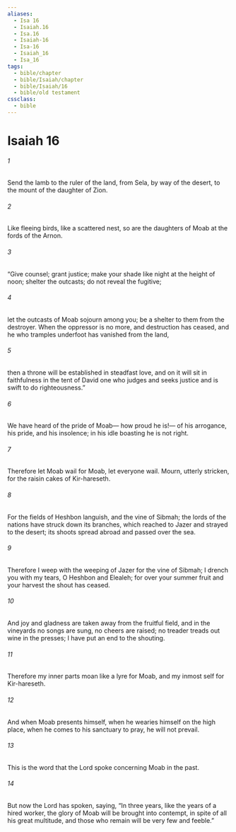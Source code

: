 ```yaml
---
aliases:
  - Isa 16
  - Isaiah.16
  - Isa.16
  - Isaiah-16
  - Isa-16
  - Isaiah_16
  - Isa_16
tags:
  - bible/chapter
  - bible/Isaiah/chapter
  - bible/Isaiah/16
  - bible/old testament
cssclass:
  - bible
---
```


# Isaiah 16

###### 1
Send the lamb to the ruler of the land, from Sela, by way of the desert, to the mount of the daughter of Zion.
###### 2
Like fleeing birds, like a scattered nest, so are the daughters of Moab at the fords of the Arnon.
###### 3
“Give counsel; grant justice;   make your shade like night at the height of noon; shelter the outcasts; do not reveal the fugitive;
###### 4
let the outcasts of Moab sojourn among you; be a shelter to them from the destroyer. When the oppressor is no more, and destruction has ceased, and he who tramples underfoot has vanished from the land,
###### 5
then a throne will be established in steadfast love, and on it will sit in faithfulness in the tent of David one who judges and seeks justice and is swift to do righteousness.”
###### 6
We have heard of the pride of Moab— how proud he is!—   of his arrogance, his pride, and his insolence; in his idle boasting he is not right.
###### 7
Therefore let Moab wail for Moab,   let everyone wail. Mourn, utterly stricken, for the raisin cakes of Kir-hareseth.
###### 8
For the fields of Heshbon languish, and the vine of Sibmah; the lords of the nations have struck down its branches, which reached to Jazer and strayed to the desert; its shoots spread abroad and passed over the sea.
###### 9
Therefore I weep with the weeping of Jazer for the vine of Sibmah; I drench you with my tears, O Heshbon and Elealeh; for over your summer fruit and your harvest the shout has ceased.
###### 10
And joy and gladness are taken away from the fruitful field, and in the vineyards no songs are sung, no cheers are raised; no treader treads out wine in the presses; I have put an end to the shouting.
###### 11
Therefore my inner parts moan like a lyre for Moab, and my inmost self for Kir-hareseth.
###### 12
And when Moab presents himself, when he wearies himself on the high place, when he comes to his sanctuary to pray, he will not prevail.
###### 13
This is the word that the Lord spoke concerning Moab in the past.
###### 14
But now the Lord has spoken, saying, “In three years, like the years of a hired worker, the glory of Moab will be brought into contempt, in spite of all his great multitude, and those who remain will be very few and feeble.”


